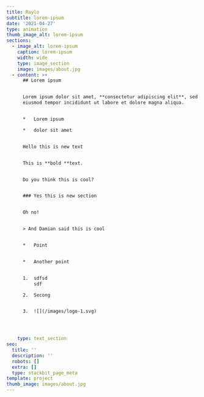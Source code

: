 ```yaml
---
title: Raylo
subtitle: lorem-ipsum
date: '2021-04-27'
type: animation
thumb_image_alt: lorem-ipsum
sections:
  - image_alt: lorem-ipsum
    caption: lorem-ipsum
    width: wide
    type: image_section
    image: images/about.jpg
  - content: >+
      ## Lorem ipsum


      Lorem ipsum dolor sit amet, **consectetur adipiscing elit**, sed do
      eiusmod tempor incididunt ut labore et dolore magna aliqua.


      *   Lorem ipsum

      *   dolor sit amet


      Hello this is new text


      This is **bold **text.


      Do you think this is cool?


      ### Yes this is new section


      Oh no!


      > And Damian said this is cool


      *   Point


      *   Another point


      1.  sdfsd
          sdf

      2.  Secong


      3.  ![](/images/logo-1.svg)




    type: text_section
seo:
  title: ''
  description: ''
  robots: []
  extra: []
  type: stackbit_page_meta
template: project
thumb_image: images/about.jpg
---
```

